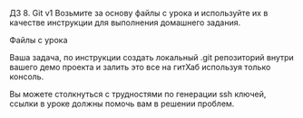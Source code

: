 ДЗ 8. Git v1
Возьмите за основу файлы с урока и используйте их в качестве инструкции для выполнения домашнего задания.

Файлы с урока

Ваша задача, по инструкции создать локальный .git репозиторий внутри вашего демо проекта и залить это все на гитХаб используя только консоль.

Вы можете столкнуться с трудностями по генерации ssh ключей, ссылки в уроке должны помочь вам в решении проблем.
